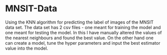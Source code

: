 # MNSIT-Data
Using the KNN algorithm for predicting the label of images of the MNSIT data set. The data set has 2 csv files - one meant for training the model and one meant for testing the model. In this I have manually altered the values of the nearest neighbours and found the best value. On the other hand one can create a model, tune the hyper parameters and input the best estimator value into the model.
